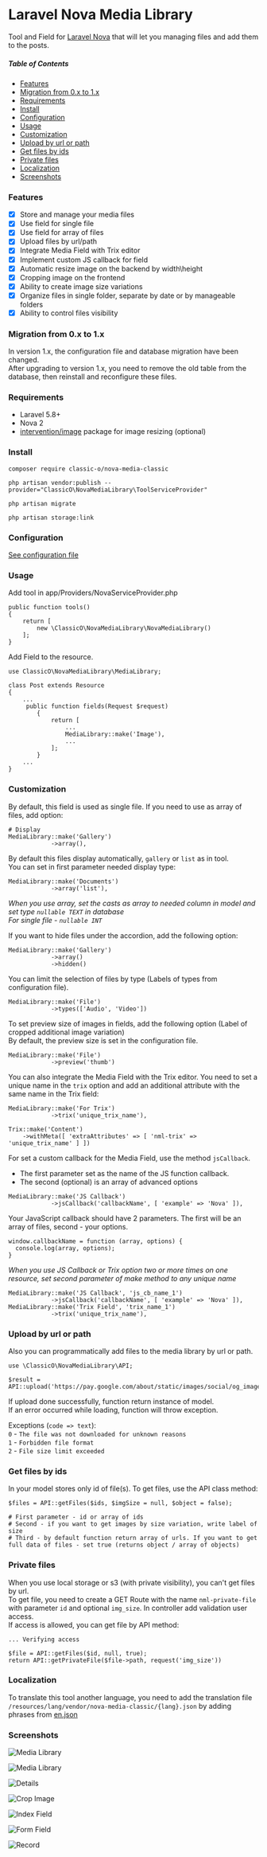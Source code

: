 # Laravel Nova Media Library

Tool and Field for [Laravel Nova](https://nova.laravel.com) that will let you managing files and add them to the posts.

##### Table of Contents
* [Features](#features)
* [Migration from 0.x to 1.x](#migration-from-0x-to-1x)
* [Requirements](#requirements)
* [Install](#install)
* [Configuration](#configuration)
* [Usage](#usage)
* [Customization](#customization)
* [Upload by url or path](#upload-by-url-or-path)
* [Get files by ids](#get-files-by-ids)
* [Private files](#private-files)
* [Localization](#localization)
* [Screenshots](#screenshots)

### Features

- [x] Store and manage your media files
- [x] Use field for single file
- [x] Use field for array of files
- [x] Upload files by url/path
- [x] Integrate Media Field with Trix editor
- [x] Implement custom JS callback for field
- [x] Automatic resize image on the backend by width\height
- [x] Cropping image on the frontend
- [x] Ability to create image size variations
- [x] Organize files in single folder, separate by date or by manageable folders
- [x] Ability to control files visibility

### Migration from 0.x to 1.x

In version 1.x, the configuration file and database migration have been changed.  
After upgrading to version 1.x, you need to remove the old table from the database, then reinstall and reconfigure these files.

### Requirements

- Laravel 5.8+
- Nova 2
- [intervention/image](http://image.intervention.io) package for image resizing (optional)

### Install

```
composer require classic-o/nova-media-classic

php artisan vendor:publish --provider="ClassicO\NovaMediaLibrary\ToolServiceProvider"

php artisan migrate

php artisan storage:link
```

### Configuration

[See configuration file](https://github.com/classic-o/nova-media-classic/blob/master/config/nova-media-classic.php)

### Usage

Add tool in app/Providers/NovaServiceProvider.php

```
public function tools()
{
    return [
        new \ClassicO\NovaMediaLibrary\NovaMediaLibrary()
    ];
}
```

Add Field to the resource.

```
use ClassicO\NovaMediaLibrary\MediaLibrary;

class Post extends Resource
{
    ...
     public function fields(Request $request)
        {
            return [
                ...
                MediaLibrary::make('Image'),
                ...
            ];
        }
    ...
}
```

### Customization

By default, this field is used as single file. If you need to use as array of files, add option:

```
# Display
MediaLibrary::make('Gallery')
            ->array(),
```
    
By default this files display automatically, `gallery` or `list` as in tool.  
You can set in first parameter needed display type:

```
MediaLibrary::make('Documents')
            ->array('list'),
```

_When you use array, set the casts as array to needed column in model and set type `nullable TEXT` in database_  
_For single file - `nullable INT`_

If you want to hide files under the accordion, add the following option:
```
MediaLibrary::make('Gallery')
            ->array()
            ->hidden()
```

You can limit the selection of files by type (Labels of types from configuration file).

```
MediaLibrary::make('File')
            ->types(['Audio', 'Video'])
```

To set preview size of images in fields, add the following option (Label of cropped additional image variation)  
By default, the preview size is set in the configuration file.

```
MediaLibrary::make('File')
            ->preview('thumb')
```

You can also integrate the Media Field with the Trix editor.
You need to set a unique name in the `trix` option and add an additional attribute with the same name in the Trix field:

```
MediaLibrary::make('For Trix')
            ->trix('unique_trix_name'),

Trix::make('Content')
    ->withMeta([ 'extraAttributes' => [ 'nml-trix' => 'unique_trix_name' ] ])
```

For set a custom callback for the Media Field, use the method `jsCallback`.
- The first parameter set as the name of the JS function callback.
- The second (optional) is an array of advanced options

```
MediaLibrary::make('JS Callback')
	        ->jsCallback('callbackName', [ 'example' => 'Nova' ]),
```

Your JavaScript callback should have 2 parameters. The first will be an array of files, second - your options.

```
window.callbackName = function (array, options) {
  console.log(array, options);
}
```

_When you use JS Callback or Trix option two or more times on one resource, set second parameter of make method to any unique name_

```
MediaLibrary::make('JS Callback', 'js_cb_name_1')
	        ->jsCallback('callbackName', [ 'example' => 'Nova' ]),
MediaLibrary::make('Trix Field', 'trix_name_1')
	        ->trix('unique_trix_name'),
```

### Upload by url or path

Also you can programmatically add files to the media library by url or path.

```
use \ClassicO\NovaMediaLibrary\API;

$result = API::upload('https://pay.google.com/about/static/images/social/og_image.jpg');
```

If upload done successfully, function return instance of model.  
If an error occurred while loading, function will throw exception.
  
Exceptions (`code => text`):  
`0` - `The file was not downloaded for unknown reasons`  
`1` - `Forbidden file format`  
`2` - `File size limit exceeded`

### Get files by ids

In your model stores only id of file(s). To get files, use the API class method:

```
$files = API::getFiles($ids, $imgSize = null, $object = false);

# First parameter - id or array of ids
# Second - if you want to get images by size variation, write label of size
# Third - by default function return array of urls. If you want to get full data of files - set true (returns object / array of objects)
```

### Private files

When you use local storage or s3 (with private visibility), you can't get files by url.    
To get file, you need to create a GET Route with the name `nml-private-file` with parameter `id` and optional `img_size`. In controller add validation user access.    
If access is allowed, you can get file by API method:

```
... Verifying access

$file = API::getFiles($id, null, true);
return API::getPrivateFile($file->path, request('img_size'))
```

### Localization

To translate this tool another language, you need to add the translation file `/resources/lang/vendor/nova-media-classic/{lang}.json` by adding phrases from [en.json](https://github.com/classic-o/nova-media-classic/tree/master/resources/lang/en.json)

### Screenshots

![Media Library](https://raw.githubusercontent.com/classic-o/nova-media-classic/master/docs/screenshot_1.png)

![Media Library](https://raw.githubusercontent.com/classic-o/nova-media-classic/master/docs/screenshot_2.png)

![Details](https://raw.githubusercontent.com/classic-o/nova-media-classic/master/docs/screenshot_3.png)

![Crop Image](https://raw.githubusercontent.com/classic-o/nova-media-classic/master/docs/screenshot_4.png)

![Index Field](https://raw.githubusercontent.com/classic-o/nova-media-classic/master/docs/screenshot_5.png)

![Form Field](https://raw.githubusercontent.com/classic-o/nova-media-classic/master/docs/screenshot_6.png)

![Record](https://raw.githubusercontent.com/classic-o/nova-media-classic/master/docs/record.gif)
